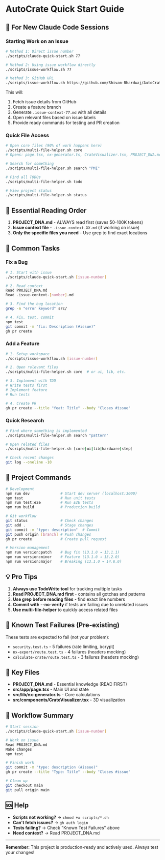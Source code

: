 # AutoCrate Quick Start Guide

## 🚀 For New Claude Code Sessions

### Starting Work on an Issue

```bash
# Method 1: Direct issue number
./scripts/claude-quick-start.sh 77

# Method 2: Using issue workflow directly
./scripts/issue-workflow.sh 77

# Method 3: GitHub URL
./scripts/issue-workflow.sh https://github.com/Shivam-Bhardwaj/AutoCrate/issues/77
```

This will:
1. Fetch issue details from GitHub
2. Create a feature branch
3. Generate `.issue-context-77.md` with all details
4. Open relevant files based on issue labels
5. Provide ready commands for testing and PR creation

### Quick File Access

```bash
# Open core files (90% of work happens here)
./scripts/multi-file-helper.sh core
# Opens: page.tsx, nx-generator.ts, CrateVisualizer.tsx, PROJECT_DNA.md

# Search for something
./scripts/multi-file-helper.sh search "PMI"

# Find all TODOs
./scripts/multi-file-helper.sh todo

# View project status
./scripts/multi-file-helper.sh status
```

## 📝 Essential Reading Order

1. **PROJECT_DNA.md** - ALWAYS read first (saves 50-100K tokens)
2. **Issue context file** - `.issue-context-XX.md` (if working on issue)
3. **Only the specific files you need** - Use grep to find exact locations

## 🎯 Common Tasks

### Fix a Bug
```bash
# 1. Start with issue
./scripts/claude-quick-start.sh [issue-number]

# 2. Read context
Read PROJECT_DNA.md
Read .issue-context-[number].md

# 3. Find the bug location
grep -n "error keyword" src/

# 4. Fix, test, commit
npm test
git commit -m "fix: Description (#issue)"
gh pr create
```

### Add a Feature
```bash
# 1. Setup workspace
./scripts/issue-workflow.sh [issue-number]

# 2. Open relevant files
./scripts/multi-file-helper.sh core  # or ui, lib, etc.

# 3. Implement with TDD
# Write tests first
# Implement feature
# Run tests

# 4. Create PR
gh pr create --title "feat: Title" --body "Closes #issue"
```

### Quick Research
```bash
# Find where something is implemented
./scripts/multi-file-helper.sh search "pattern"

# Open related files
./scripts/multi-file-helper.sh [core|ui|lib|hardware|step]

# Check recent changes
git log --oneline -10
```

## 🔧 Project Commands

```bash
# Development
npm run dev              # Start dev server (localhost:3000)
npm test                 # Run unit tests
npm run test:e2e         # Run E2E tests
npm run build            # Production build

# Git workflow
git status               # Check changes
git add .                # Stage changes
git commit -m "type: description"  # Commit
git push origin [branch] # Push changes
gh pr create             # Create pull request

# Version management
npm run version:patch    # Bug fix (13.1.0 → 13.1.1)
npm run version:minor    # Feature (13.1.0 → 13.2.0)
npm run version:major    # Breaking (13.1.0 → 14.0.0)
```

## 💡 Pro Tips

1. **Always use TodoWrite tool** for tracking multiple tasks
2. **Read PROJECT_DNA.md first** - contains all gotchas and patterns
3. **Use grep before reading files** - find exact line numbers
4. **Commit with --no-verify** if tests are failing due to unrelated issues
5. **Use multi-file-helper** to quickly access related files

## 🚨 Known Test Failures (Pre-existing)

These tests are expected to fail (not your problem):
- `security.test.ts` - 5 failures (rate limiting, bcrypt)
- `nx-export/route.test.ts` - 4 failures (headers mocking)
- `calculate-crate/route.test.ts` - 3 failures (headers mocking)

## 📁 Key Files

- **PROJECT_DNA.md** - Essential knowledge (READ FIRST)
- **src/app/page.tsx** - Main UI and state
- **src/lib/nx-generator.ts** - Core calculations
- **src/components/CrateVisualizer.tsx** - 3D visualization

## 🔄 Workflow Summary

```bash
# Start session
./scripts/claude-quick-start.sh [issue-number]

# Work on issue
Read PROJECT_DNA.md
Make changes
npm test

# Finish work
git commit -m "type: description (#issue)"
gh pr create --title "Type: Title" --body "Closes #issue"

# Clean up
git checkout main
git pull origin main
```

## 🆘 Help

- **Scripts not working?** → `chmod +x scripts/*.sh`
- **Can't fetch issues?** → `gh auth login`
- **Tests failing?** → Check "Known Test Failures" above
- **Need context?** → Read PROJECT_DNA.md

---

**Remember**: This project is production-ready and actively used. Always test your changes!